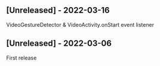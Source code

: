 ## [Unreleased] - 2022-03-16

VideoGestureDetector & VideoActivity.onStart event listener

## [Unreleased] - 2022-03-06

First release
